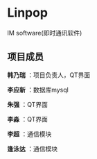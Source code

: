 # Linpop
IM software(即时通讯软件)

## 项目成员

**韩乃瑞** ：项目负责人，QT界面

**李应新** ：数据库mysql

**朱强** ：QT界面

**李淼** ：QT界面

**李超** ：通信模块

**逢泳达** ：通信模块